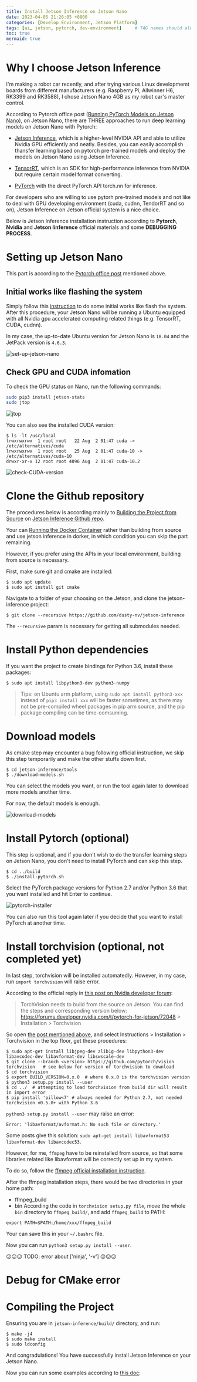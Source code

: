 ```yaml
---
title: Install Jetson Inference on Jetson Nano
date: 2023-04-05 21:26:05 +0800
categories: [Develop Environment, Jetson Platform]
tags: [ai, jetson, pytorch, dev-environment]     # TAG names should always be lowercase
toc: true
mermaid: true
---
```


# Why I choose Jetson Inference

I'm making a robot car recently, and after trying various Linux developmemt boards from different manufacturers (e.g. Raspberry Pi, Allwinner H6, RK3399 and RK3588), I chose Jetson Nano 4GB as my robot car's master control. 

According to Pytorch office post ([Running PyTorch Models on Jetson Nano](https://pytorch.org/blog/running-pytorch-models-on-jetson-nano/)), on Jetson Nano, there are THREE approaches to run deep learning models on Jetson Nano with Pytorch:

* [Jetson Inference](https://github.com/dusty-nv/jetson-inference), which is a higher-level NVIDIA API and able to utilize Nvidia GPU efficiently and neatly. Besides, you can easily accomplish thansfer learning based on pytorch pre-trained models and deploy the models on Jetson Nano using Jetson Inference.

* [TensorRT](https://docs.nvidia.com/deeplearning/tensorrt/), which is an SDK for high-performance inference from NVIDIA but require certain model format converting.

* [PyTorch](https://forums.developer.nvidia.com/t/pytorch-for-jetson/72048) with the direct PyTorch API torch.nn for inference.

For developers who are willing to use pytorh pre-trained models and not like to deal with GPU developing environment (cuda, cudnn, TendorRT and so on), Jetson Inference on Jetson official system is a nice choice.

Below is Jetson Inference installation instruction according to **Pytorch**, **Nvidia** and **Jetson Iinference** official materials and some **DEBUGGING PROCESS**.

# Setting up Jetson Nano

This part is according to the [Pytorch office post](https://pytorch.org/blog/running-pytorch-models-on-jetson-nano/) mentioned above.

## Initial works like flashing the system

Simply follow this [instruction](https://developer.nvidia.com/embedded/learn/get-started-jetson-nano-devkit) to do some initial works like flash the system. After this procedure, your Jetson Nano will be running a Ubuntu equipped with all Nvidia gpu accelerated computing related things (e.g. TensorRT, CUDA, cudnn).

In my case, the up-to-date Ubuntu version for Jetson Nano is `18.04` and the JetPack version is `4.6.3`.

![set-up-jetson-nano](/_posts/2023-04-05-imgs/set-up-jetson-nano.png)

## Check GPU and CUDA infomation

To check the GPU status on Nano, run the following commands:

```bash
sudo pip3 install jetson-stats
sudo jtop
```
![jtop](/_posts/2023-04-05-imgs/jtop.png)

You can also see the installed CUDA version:

```
$ ls -lt /usr/local
lrwxrwxrwx  1 root root   22 Aug  2 01:47 cuda -> /etc/alternatives/cuda
lrwxrwxrwx  1 root root   25 Aug  2 01:47 cuda-10 -> /etc/alternatives/cuda-10
drwxr-xr-x 12 root root 4096 Aug  2 01:47 cuda-10.2
```

![check-CUDA-version](/_posts/2023-04-05-imgs/check-CUDA-version.png)


# Clone the Github repository

The procedures below is according mainly to [Building the Project from Source](https://github.com/dusty-nv/jetson-inference/blob/master/docs/building-repo-2.md) on [Jetson Inference Github repo](https://github.com/dusty-nv/jetson-inference).

Your can [Running the Docker Container](https://github.com/dusty-nv/jetson-inference/blob/master/docs/aux-docker.md) rather than building from source and use jetson inference in dorker, in which condition you can skip the part remaining. 

However, if you prefer using the APIs in your local environment, building from source is necessary.

First, make sure git and cmake are installed:

```
$ sudo apt update
$ sudo apt install git cmake
```

Navigate to a folder of your choosing on the Jetson, and clone the jetson-inference project:

```
$ git clone --recursive https://github.com/dusty-nv/jetson-inference
```

The `--recursive` param is necessary for getting all submodules needed.

# Install Python dependencies

If you want the project to create bindings for Python 3.6, install these packages:

```
$ sudo apt install libpython3-dev python3-numpy
```

> Tips: on Ubuntu arm platform, using `sudo apt install python3-xxx` instead of `pip3 install xxx` will be faster sometimes, as there may not be pre-compiled wheel packages in pip arm source, and the pip package compiling can be time-comsuming.

# Download models

As cmake step may encounter a bug following official instruction, we skip this step temporarily and make the other stuffs down first.


```
$ cd jetson-inference/tools
$ ./download-models.sh
```

You can select the models you want, or run the tool again later to download more models another time.

For now, the default models is enough.

![download-models](/_posts/2023-04-05-imgs/download-models.jpg)


# Install Pytorch (optional)

This step is optional, and if you don't wish to do the transfer learning steps on Jetson Nano, you don't need to install PyTorch and can skip this step.

```
$ cd ../build
$ ./install-pytorch.sh
```

Select the PyTorch package versions for Python 2.7 and/or Python 3.6 that you want installed and hit Enter to continue.

![pytorch-installer](/_posts/2023-04-05-imgs/pytorch-installer.jpg)

You can also run this tool again later if you decide that you want to install PyTorch at another time.

# Install torchvision (optional, not completed yet)

In last step, torchvision will be installed automatedly. However, in my case, run `import torchvision` will raise error.

According to the official reply in [this post on Nvidia developer forum](https://forums.developer.nvidia.com/t/installing-torchvision/245286):

> TorchVision needs to build from the source on Jetson. You can find the steps and corresponding version below: https://forums.developer.nvidia.com/t/pytorch-for-jetson/72048 > Installation > Torchvision

So open [the post mentioned above](https://forums.developer.nvidia.com/t/pytorch-for-jetson/72048), and select Instructions > Installation > Torchvision in the top floor, get these procedures:

```
$ sudo apt-get install libjpeg-dev zlib1g-dev libpython3-dev libavcodec-dev libavformat-dev libswscale-dev
$ git clone --branch <version> https://github.com/pytorch/vision torchvision   # see below for version of torchvision to download
$ cd torchvision
$ export BUILD_VERSION=0.x.0  # where 0.x.0 is the torchvision version  
$ python3 setup.py install --user
$ cd ../  # attempting to load torchvision from build dir will result in import error
$ pip install 'pillow<7' # always needed for Python 2.7, not needed torchvision v0.5.0+ with Python 3.6
```

`python3 setup.py install --user` may raise an error:

```
Error: 'libavformat/avformat.h: No such file or directory.'
```

Some posts give this solution: `sudo apt-get install libavformat53 libavformat-dev libavcodec53`.

However, for me, `ffmpeg` have to be reinstalled from source, so that some libraries related like libavformat will be correctly set up in my system.

To do so, follow the [ffmpeg official installation instruction](https://trac.ffmpeg.org/wiki/CompilationGuide/Ubuntu).

After the ffmpeg installation steps, there would be two directories in your home path:
* ffmpeg_build
* bin
According the code in `torchvision setup.py file`, move the whole `bin` directory to `ffmpeg_build/`, and add `ffmpeg_build` to PATH:
```
export PATH=$PATH:/home/xxx/ffmpeg_build
```
Your can save this in your `~/.bashrc` file.

Now you can run `python3 setup.py install --user`.

:confused::confused::confused: TODO: error about ['ninja', '-v'] :confused::confused::confused: 


# Debug for CMake error 








# Compiling the Project

Ensuring you are in `jetson-inference/build/` directory, and run:

```
$ make -j4
$ sudo make install
$ sudo ldconfig
```

And congradulations! You have successfully install Jetson Inference on your Jetson Nano.

Now you can run some examples according to [this doc](https://github.com/dusty-nv/jetson-inference/blob/master/docs/detectnet-console-2.md#detecting-objects-from-the-command-line):



